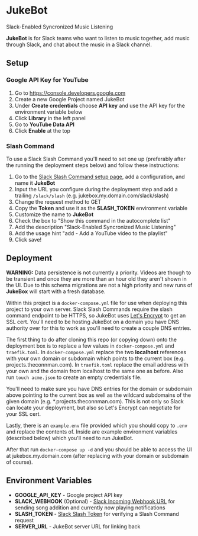 # JukeBot
Slack-Enabled Syncronized Music Listening

**JukeBot** is for Slack teams who want to listen to music together, add music through Slack, and chat about the music in a Slack channel.

## Setup
### Google API Key for YouTube
1. Go to https://console.developers.google.com
1. Create a new Google Project named JukeBot
1. Under **Create credentials** choose **API key** and use the API key for the environment variable below
1. Click **Library** in the left panel
1. Go to **YouTube Data API**
1. Click **Enable** at the top

### Slash Command
To use a Slack Slash Command you'll need to set one up (preferably after the running the deployment steps below) and follow these instructions:

1. Go to the [Slack Slash Command setup page](https://my.slack.com/apps/A0F82E8CA-slash-commands), add a configuration, and name it **JukeBot**
1. Input the URL you configure during the deployment step and add a trailing `/slack/slash` (e.g. jukebox.my.domain.com/slack/slash)
1. Change the request method to GET
1. Copy the **Token** and use it as the **SLASH_TOKEN** environment variable
1. Customize the name to **JukeBot**
1. Check the box to "Show this command in the autocomplete list"
1. Add the description "Slack-Enabled Syncronized Music Listening"
1. Add the usage hint "add <youtube-url> - Add a YouTube video to the playlist"
1. Click save!

## Deployment
**WARNING:** Data persistence is not currently a priority. Videos are though to be transient and once they are more than an hour old they aren't shown in the UI. Due to this schema migrations are not a high priority and new runs of **JukeBox** will start with a fresh database.

Within this project is a `docker-compose.yml` file for use when deploying this project to your own server. Slack Slash Commands require the slash command endpoint to be HTTPS, so JukeBot uses [Let's Encrypt](https://letsencrypt.org/) to get an SSL cert. You'll need to be hosting JukeBot on a domain you have DNS authority over for this to work as you'll need to create a couple DNS entries.

The first thing to do after cloning this repo (or copying down) onto the deployment box is to replace a few values in `docker-compose.yml` and `traefik.toml`. In `docker-compose.yml` replace the two **localhost** references with your own domain or subdomain which points to the current box (e.g. projects.theconnman.com). In `traefik.toml` replace the email address with your own and the domain from localhost to the same one as before. Also run `touch acme.json` to create an empty credentials file.

You'll need to make sure you have DNS entries for the domain or subdomain above pointing to the current box as well as the wildcard subdomains of the given domain (e.g. \*.projects.theconnman.com). This is not only so Slack can locate your deployment, but also so Let's Encrypt can negotiate for your SSL cert.

Lastly, there is an `example.env` file provided which you should copy to `.env` and replace the contents of. Inside are example environment variables (described below) which you'll need to run JukeBot.

After that run `docker-compose up -d` and you should be able to access the UI at jukebox.my.domain.com (after replacing with your domain or subdomain of course).

## Environment Variables
- **GOOGLE_API_KEY** - Google project API key
- **SLACK_WEBHOOK** (Optional) - [Slack Incoming Webhook URL](https://my.slack.com/apps/A0F7XDUAZ-incoming-webhooks) for sending song addition and currently now playing notifications
- **SLASH_TOKEN** - [Slack Slash Token](https://my.slack.com/apps/A0F82E8CA-slash-commands) for verifying a Slash Command request
- **SERVER_URL** - JukeBot server URL for linking back
